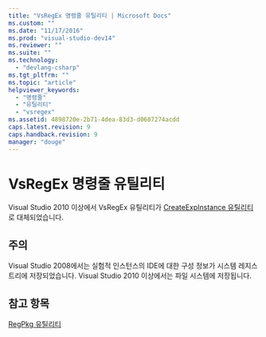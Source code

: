 ```yaml
---
title: "VsRegEx 명령줄 유틸리티 | Microsoft Docs"
ms.custom: ""
ms.date: "11/17/2016"
ms.prod: "visual-studio-dev14"
ms.reviewer: ""
ms.suite: ""
ms.technology: 
  - "devlang-csharp"
ms.tgt_pltfrm: ""
ms.topic: "article"
helpviewer_keywords: 
  - "명령줄"
  - "유틸리티"
  - "vsregex"
ms.assetid: 4898720e-2b71-4dea-83d3-d0607274acdd
caps.latest.revision: 9
caps.handback.revision: 9
manager: "douge"
---
```

# VsRegEx 명령줄 유틸리티
Visual Studio 2010 이상에서 VsRegEx 유틸리티가 [CreateExpInstance 유틸리티](../Topic/CreateExpInstance%20Utility.md)로 대체되었습니다.  
  
## 주의  
 Visual Studio 2008에서는 실험적 인스턴스의 IDE에 대한 구성 정보가 시스템 레지스트리에 저장되었습니다. Visual Studio 2010 이상에서는 파일 시스템에 저장됩니다.  
  
## 참고 항목  
 [RegPkg 유틸리티](../Topic/RegPkg%20Utility.md)